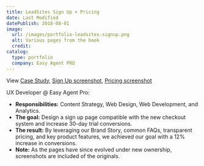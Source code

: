 ```yaml
---
title: LeadSites Sign Up + Pricing
date: Last Modified
datePublish: 2018-08-01
image:
  url: /images/portfolio-leadsites-signup.png
  alt: Various pages from the book
  credit:
catalog:
  type: portfolio
  company: Easy Agent PRO
---
```


View [Case Study](https://drive.google.com/file/d/1soHsPGkoEJlohbELT1BZk-k5wFuMX4CN/view?usp=sharing), [Sign Up screenshot](https://dl.airtable.com/5LMgJlVhSIybXI8rDpGR_full_2018-07-07-17-16-www.easyagentpro.com.png), [Pricing screenshot](https://dl.airtable.com/qRm8KWdvSLCzMevXiozw_full_Pricing%20Page.png)

UX Developer @ Easy Agent Pro:

- **Responsibilities:** Content Strategy, Web Design, Web Development, and Analytics.
- **The goal:** Design a sign up page compatible with the new checkout system and increase 30-day trial conversions.
- **The result:** By leveraging our Brand Story, common FAQs, transparent pricing, and key product features, we achieved our goal with a 12% increase in conversions.
- **Note:** As the pages have since evolved under new ownership, screenshots are included of the originals.
